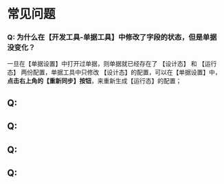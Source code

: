 # 常见问题

### Q: 为什么在【开发工具-单据工具】中修改了字段的状态，但是单据没变化？

一旦在【单据设置】中打开过单据，则单据就已经存在了 【设计态】 和 【运行态】 两份配置，单据工具中只修改 【设计态】的配置，可以在【单据设置】中，**点击右上角的【重新同步】按钮**，来重新生成【运行态】的配置；



## Q: 





## Q: 





## Q: 





## Q: 




